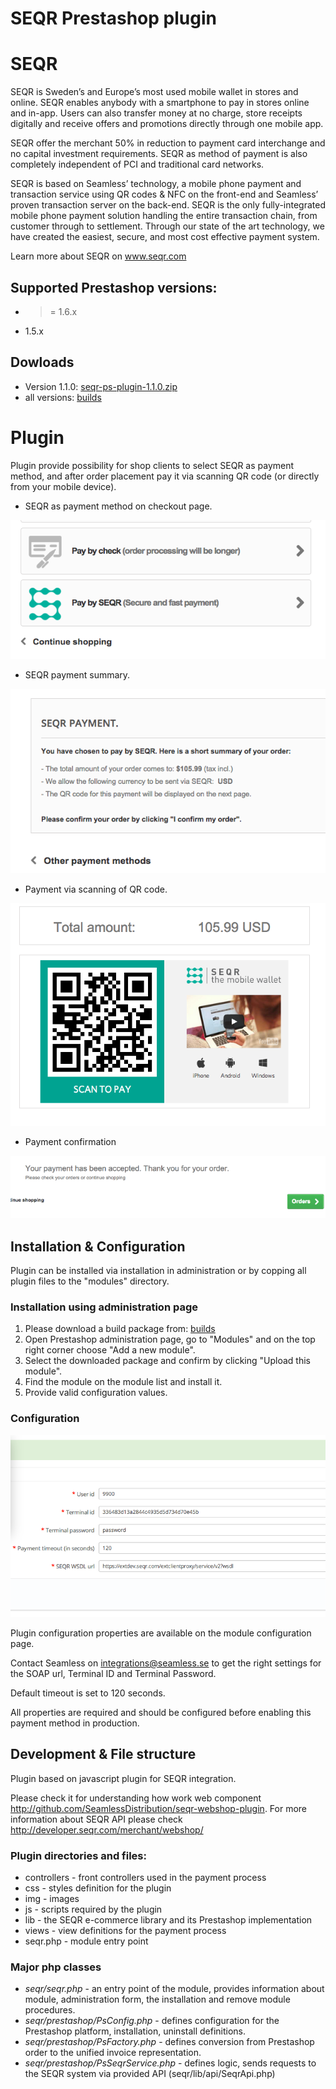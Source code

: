 SEQR Prestashop plugin
======================

# SEQR #
SEQR is Sweden’s and Europe’s most used mobile wallet in stores and online. SEQR enables anybody with a smartphone to pay in stores online and in-app.
Users can also transfer money at no charge, store receipts digitally and receive offers and promotions directly through one mobile app.

SEQR offer the merchant 50% in reduction to payment card interchange and no capital investment requirements.
SEQR as method of payment is also completely independent of PCI and traditional card networks.

SEQR is based on Seamless’ technology, a mobile phone payment and transaction service using QR codes & NFC on the front-end and Seamless’ proven transaction server on the back-end.
SEQR is the only fully-integrated mobile phone payment solution handling the entire transaction chain, from customer through to settlement.
Through our state of the art technology, we have created the easiest, secure, and most cost effective payment system.

Learn more about SEQR on www.seqr.com

## Supported Prestashop versions: ##
* >= 1.6.x
* 1.5.x

## Dowloads ##
* Version 1.1.0: [seqr-ps-plugin-1.1.0.zip](build/seqr-ps-plugin-1.1.0.zip)
* all versions: [builds](build/)

# Plugin #
Plugin provide possibility for shop clients to select SEQR as payment method, and after order placement pay it via scanning QR code (or directly from your mobile device).

* SEQR as payment method on checkout page.

![alt tag](docs/payment_option.png)

* SEQR payment summary.

![alt tag](docs/payment_summary.png)

* Payment via scanning of QR code.

![alt tag](docs/payment_code.png)

* Payment confirmation

![alt tag](docs/payment_completed.png)

## Installation & Configuration ##

Plugin can be installed via installation in administration or by copping all plugin files to the "modules" directory.

### Installation using administration page ###

1. Please download a build package from: [builds](build/)
2. Open Prestashop administration page, go to "Modules" and on the top right corner choose "Add a new module".
3. Select the downloaded package and confirm by clicking "Upload this module".
4. Find the module on the module list and install it.
5. Provide valid configuration values.

### Configuration ###

![alt tag](docs/seqr_settings.png)

Plugin configuration properties are available on the module configuration page.

Contact Seamless on integrations@seamless.se to get the right settings for the SOAP url, Terminal ID and Terminal Password.

Default timeout is set to 120 seconds.

All properties are required and should be configured before enabling this payment method in production.

## Development & File structure ##

Plugin based on javascript plugin for SEQR integration.

Please check it for understanding how work web component http://github.com/SeamlessDistribution/seqr-webshop-plugin.
For more information about SEQR API please check http://developer.seqr.com/merchant/webshop/

### Plugin directories and files: ###
* controllers - front controllers used in the payment process
* css - styles definition for the plugin
* img - images
* js - scripts required by the plugin
* lib - the SEQR e-commerce library and its Prestashop implementation
* views - view definitions for the payment process
* seqr.php - module entry point

### Major php classes ###
* _seqr/seqr.php_ - an entry point of the module, provides information about module, administration form, the installation and remove module procedures.
* _seqr/prestashop/PsConfig.php_ - defines configuration for the Prestashop platform, installation, uninstall definitions.
* _seqr/prestashop/PsFactory.php_ - defines conversion from Prestashop order to the unified invoice representation.
* _seqr/prestashop/PsSeqrService.php_ - defines logic, sends requests to the SEQR system via provided API (seqr/lib/api/SeqrApi.php)

